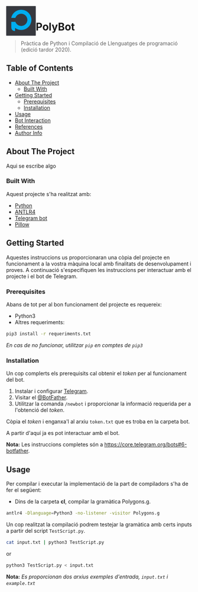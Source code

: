 <img align="left" width="80" height="80" src="img/Pol.png">

# PolyBot

> Pràctica de Python i Compilació de Llenguatges de programació (edició tardor 2020).

## Table of Contents

* [About The Project](#abouttheproject)
    * [Built With](#builtwith)
* [Getting Started](#gettingstarted)
    * [Prerequisites](#prerequisites)
    * [Installation](#installation)
* [Usage](#usage)
* [Bot Interaction](#botinteraction)
* [References](#references)
* [Author Info](#author-info)


## About The Project

Aqui se escribe algo

### Built With

Aquest projecte s'ha realitzat amb:

* [Python](https://www.python.org/)
* [ANTLR4](https://www.antlr.org/)
* [Telegram bot](https://core.telegram.org/bots)
* [Pillow](https://pillow.readthedocs.io/en/stable/)

## Getting Started

Aquestes instruccions us proporcionaran una còpia del projecte en funcionament a la vostra màquina local amb finalitats de desenvolupament i proves. A continuació s'especifiquen les instruccions per interactuar amb el projecte i el bot de Telegram.

### Prerequisites

Abans de tot per al bon funcionament del projecte es requereix:

* Python3
* Altres requeriments:

```sh
pip3 install -r requeriments.txt
```
_En cas de no funcionar, utilitzar `pip` en comptes de `pip3`_

### Installation

Un cop complerts els prerequisits cal obtenir el _token_ per al funcionament del bot.

1. Instalar i configurar [Telegram](https://telegram.org/).
2. Visitar el [@BotFather](https://telegram.me/botfather).
3. Utilitzar la comanda `/newbot` i proporcionar la informació requerida per a l'obtenció del _token_. 

Còpia el _token_ i enganxa'l al arxiu `token.txt` que es troba en la carpeta bot.

A partir d'aquí ja es pot interactuar amb el bot.

**Nota:** Les instruccions completes són a https://core.telegram.org/bots#6-botfather.

## Usage

Per compilar i executar la implementació de la part de compiladors s'ha de fer el següent:

* Dins de la carpeta **cl**, compilar la gramàtica Polygons.g.

```sh
antlr4 -Dlanguage=Python3 -no-listener -visitor Polygons.g
```

Un cop realitzat la compilació podrem testejar la gramàtica amb certs inputs a partir del script `TestScript.py`.

```sh
cat input.txt | python3 TestScript.py
```
 or
```sh
python3 TestScript.py < input.txt
```

**Nota:** _Es proporcionan dos arxius exemples d'entrada, `input.txt` i `example.txt`_